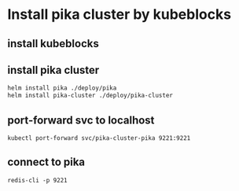 
# Install pika cluster by kubeblocks

## install kubeblocks


## install pika cluster

```bash
helm install pika ./deploy/pika
helm install pika-cluster ./deploy/pika-cluster
```

## port-forward svc to localhost

```
kubectl port-forward svc/pika-cluster-pika 9221:9221
```

## connect to pika
```
redis-cli -p 9221
```
